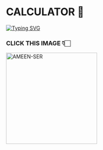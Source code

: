 <p align="center"> 

  # CALCULATOR 👀
</p>

<a href="https://git.io/typing-svg"><img src="https://readme-typing-svg.demolab.com?font=elisa&size=55&pause=1000&color=Orange&center=true&width=910&height=100&lines=SIMPLE+CALCULATOR;MADE+BY+AMEEN" alt="Typing SVG" /></a>

### CLICK THIS IMAGE 👇🏻

  <a href="https://elfen00xx.github.io/CALCULATOR-/">
    <img alt=AMEEN-SER height="250" src="./AMEEN.png" width="250">
   
</a> 
